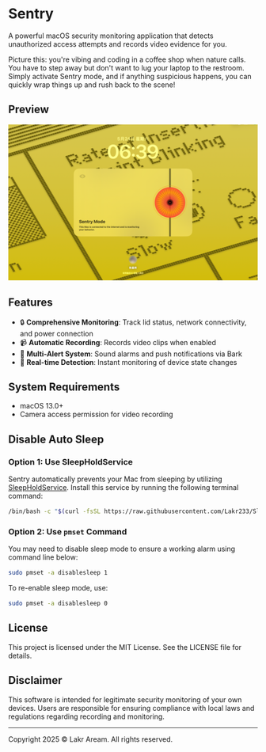 # Sentry

A powerful macOS security monitoring application that detects unauthorized access attempts and records video evidence for you.

Picture this: you're vibing and coding in a coffee shop when nature calls. You have to step away but don't want to lug your laptop to the restroom. Simply activate Sentry mode, and if anything suspicious happens, you can quickly wrap things up and rush back to the scene!

## Preview

![Preview Image](./Resources/Preview.png)

## Features

- 🔒 **Comprehensive Monitoring**: Track lid status, network connectivity, and power connection
- 📹 **Automatic Recording**: Records video clips when enabled
- 🚨 **Multi-Alert System**: Sound alarms and push notifications via Bark
- 🎯 **Real-time Detection**: Instant monitoring of device state changes

## System Requirements

- macOS 13.0+
- Camera access permission for video recording

## Disable Auto Sleep

### Option 1: Use SleepHoldService

Sentry automatically prevents your Mac from sleeping by utilizing [SleepHoldService](https://github.com/Lakr233/SleepHoldService). Install this service by running the following terminal command:

```bash
/bin/bash -c "$(curl -fsSL https://raw.githubusercontent.com/Lakr233/SleepHoldService/HEAD/net_install.sh)"
```

### Option 2: Use `pmset` Command

You may need to disable sleep mode to ensure a working alarm using command line below:

```bash
sudo pmset -a disablesleep 1
```

To re-enable sleep mode, use:

```bash
sudo pmset -a disablesleep 0
```

## License
This project is licensed under the MIT License. See the LICENSE file for details.

## Disclaimer
This software is intended for legitimate security monitoring of your own devices. Users are responsible for ensuring compliance with local laws and regulations regarding recording and monitoring.

---

Copyright 2025 © Lakr Aream. All rights reserved.
